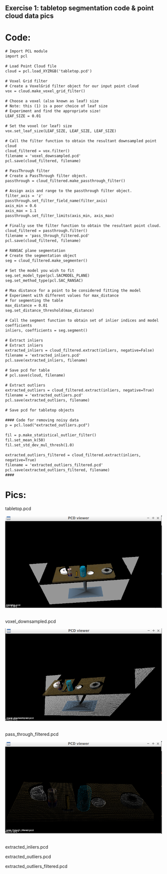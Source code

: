 ## Exercise 1: tabletop segmentation code & point cloud data pics

# Code:
```
# Import PCL module
import pcl

# Load Point Cloud file
cloud = pcl.load_XYZRGB('tabletop.pcd')

# Voxel Grid filter
# Create a VoxelGrid filter object for our input point cloud
vox = cloud.make_voxel_grid_filter()

# Choose a voxel (also known as leaf) size
# Note: this (1) is a poor choice of leaf size   
# Experiment and find the appropriate size!
LEAF_SIZE = 0.01   

# Set the voxel (or leaf) size  
vox.set_leaf_size(LEAF_SIZE, LEAF_SIZE, LEAF_SIZE)

# Call the filter function to obtain the resultant downsampled point cloud
cloud_filtered = vox.filter()
filename = 'voxel_downsampled.pcd'
pcl.save(cloud_filtered, filename)

# PassThrough filter
# Create a PassThrough filter object.
passthrough = cloud_filtered.make_passthrough_filter()

# Assign axis and range to the passthrough filter object.
filter_axis = 'z'
passthrough.set_filter_field_name(filter_axis)
axis_min = 0.6
axis_max = 1.1
passthrough.set_filter_limits(axis_min, axis_max)

# Finally use the filter function to obtain the resultant point cloud. 
cloud_filtered = passthrough.filter()
filename = 'pass_through_filtered.pcd'
pcl.save(cloud_filtered, filename)

# RANSAC plane segmentation
# Create the segmentation object
seg = cloud_filtered.make_segmenter()

# Set the model you wish to fit 
seg.set_model_type(pcl.SACMODEL_PLANE)
seg.set_method_type(pcl.SAC_RANSAC)

# Max distance for a point to be considered fitting the model
# Experiment with different values for max_distance 
# for segmenting the table
max_distance = 0.01
seg.set_distance_threshold(max_distance)

# Call the segment function to obtain set of inlier indices and model coefficients
inliers, coefficients = seg.segment()

# Extract inliers
# Extract inliers
extracted_inliers = cloud_filtered.extract(inliers, negative=False)
filename = 'extracted_inliers.pcd'
pcl.save(extracted_inliers, filename)

# Save pcd for table
# pcl.save(cloud, filename)

# Extract outliers
extracted_outliers = cloud_filtered.extract(inliers, negative=True)
filename = 'extracted_outliers.pcd'
pcl.save(extracted_outliers, filename)

# Save pcd for tabletop objects

#### Code for removing noisy data
p = pcl.load("extracted_outliers.pcd")

fil = p.make_statistical_outlier_filter()
fil.set_mean_k(50)
fil.set_std_dev_mul_thresh(1.0)

extracted_outliers_filtered = cloud_filtered.extract(inliers, negative=True)
filename = 'extracted_outliers_filtered.pcd'
pcl.save(extracted_outliers_filtered, filename)
####
```

# Pics:

tabletop.pcd
<div align=center>
	<img src="misc_images/tabletop.png">	
</div>
<br>

voxel_downsampled.pcd
<div align=center>
	<img src="misc_images/voxel_downsampled.png">	
</div>
<br>

pass_through_filtered.pcd
<div align=center>
	<img src="misc_images/pass_through_filtered.png">	
</div>
<br>

extracted_inliers.pcd


extracted_outliers.pcd


extracted_outliers_filtered.pcd

